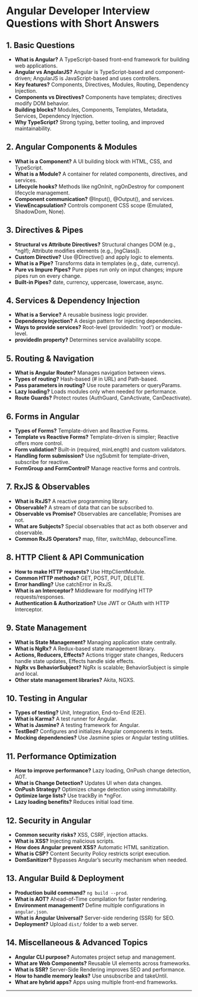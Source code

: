 # Angular Developer Interview Questions with Short Answers

## 1. **Basic Questions**
- **What is Angular?**
   A TypeScript-based front-end framework for building web applications.
- **Angular vs AngularJS?**
   Angular is TypeScript-based and component-driven; AngularJS is JavaScript-based and uses controllers.
- **Key features?**
   Components, Directives, Modules, Routing, Dependency Injection.
- **Components vs Directives?**
   Components have templates; directives modify DOM behavior.
- **Building blocks?**
   Modules, Components, Templates, Metadata, Services, Dependency Injection.
- **Why TypeScript?**
   Strong typing, better tooling, and improved maintainability.

## 2. **Angular Components & Modules**
- **What is a Component?**
   A UI building block with HTML, CSS, and TypeScript.
- **What is a Module?**
   A container for related components, directives, and services.
- **Lifecycle hooks?**
   Methods like ngOnInit, ngOnDestroy for component lifecycle management.
- **Component communication?**
   @Input(), @Output(), and services.
- **ViewEncapsulation?**
   Controls component CSS scope (Emulated, ShadowDom, None).

## 3. **Directives & Pipes**
- **Structural vs Attribute Directives?**
   Structural changes DOM (e.g., *ngIf); Attribute modifies elements (e.g., [ngClass]).
- **Custom Directive?**
   Use @Directive() and apply logic to elements.
- **What is a Pipe?**
   Transforms data in templates (e.g., date, currency).
- **Pure vs Impure Pipes?**
   Pure pipes run only on input changes; impure pipes run on every change.
- **Built-in Pipes?**
   date, currency, uppercase, lowercase, async.

## 4. **Services & Dependency Injection**
- **What is a Service?**
   A reusable business logic provider.
- **Dependency Injection?**
   A design pattern for injecting dependencies.
- **Ways to provide services?**
   Root-level (providedIn: 'root') or module-level.
- **providedIn property?**
   Determines service availability scope.

## 5. **Routing & Navigation**
- **What is Angular Router?**
   Manages navigation between views.
- **Types of routing?**
   Hash-based (# in URL) and Path-based.
- **Pass parameters in routing?**
   Use route parameters or queryParams.
- **Lazy loading?**
   Loads modules only when needed for performance.
- **Route Guards?**
   Protect routes (AuthGuard, CanActivate, CanDeactivate).

## 6. **Forms in Angular**
- **Types of Forms?**
   Template-driven and Reactive Forms.
- **Template vs Reactive Forms?**
   Template-driven is simpler; Reactive offers more control.
- **Form validation?**
   Built-in (required, minLength) and custom validators.
- **Handling form submission?**
   Use ngSubmit for template-driven, subscribe for reactive.
- **FormGroup and FormControl?**
   Manage reactive forms and controls.

## 7. **RxJS & Observables**
- **What is RxJS?**
   A reactive programming library.
- **Observable?**
   A stream of data that can be subscribed to.
- **Observable vs Promise?**
   Observables are cancellable; Promises are not.
- **What are Subjects?**
   Special observables that act as both observer and observable.
- **Common RxJS Operators?**
   map, filter, switchMap, debounceTime.

## 8. **HTTP Client & API Communication**
- **How to make HTTP requests?**
   Use HttpClientModule.
- **Common HTTP methods?**
   GET, POST, PUT, DELETE.
- **Error handling?**
   Use catchError in RxJS.
- **What is an Interceptor?**
   Middleware for modifying HTTP requests/responses.
- **Authentication & Authorization?**
   Use JWT or OAuth with HTTP Interceptor.

## 9. **State Management**
- **What is State Management?**
   Managing application state centrally.
- **What is NgRx?**
   A Redux-based state management library.
- **Actions, Reducers, Effects?**
   Actions trigger state changes, Reducers handle state updates, Effects handle side effects.
- **NgRx vs BehaviorSubject?**
   NgRx is scalable; BehaviorSubject is simple and local.
- **Other state management libraries?**
   Akita, NGXS.

## 10. **Testing in Angular**
- **Types of testing?**
   Unit, Integration, End-to-End (E2E).
- **What is Karma?**
   A test runner for Angular.
- **What is Jasmine?**
   A testing framework for Angular.
- **TestBed?**
   Configures and initializes Angular components in tests.
- **Mocking dependencies?**
   Use Jasmine spies or Angular testing utilities.

## 11. **Performance Optimization**
- **How to improve performance?**
   Lazy loading, OnPush change detection, AOT.
- **What is Change Detection?**
   Updates UI when data changes.
- **OnPush Strategy?**
   Optimizes change detection using immutability.
- **Optimize large lists?**
   Use trackBy in *ngFor.
- **Lazy loading benefits?**
   Reduces initial load time.

## 12. **Security in Angular**
- **Common security risks?**
   XSS, CSRF, injection attacks.
- **What is XSS?**
   Injecting malicious scripts.
- **How does Angular prevent XSS?**
   Automatic HTML sanitization.
- **What is CSP?**
   Content Security Policy restricts script execution.
- **DomSanitizer?**
   Bypasses Angular’s security mechanism when needed.

## 13. **Angular Build & Deployment**
- **Production build command?**
   `ng build --prod`.
- **What is AOT?**
   Ahead-of-Time compilation for faster rendering.
- **Environment management?**
   Define multiple configurations in `angular.json`.
- **What is Angular Universal?**
   Server-side rendering (SSR) for SEO.
- **Deployment?**
   Upload `dist/` folder to a web server.

## 14. **Miscellaneous & Advanced Topics**
- **Angular CLI purpose?**
   Automates project setup and management.
- **What are Web Components?**
   Reusable UI elements across frameworks.
- **What is SSR?**
   Server-Side Rendering improves SEO and performance.
- **How to handle memory leaks?**
   Use unsubscribe and takeUntil.
- **What are hybrid apps?**
   Apps using multiple front-end frameworks.

---
